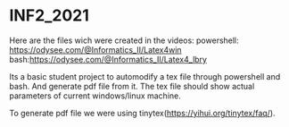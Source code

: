 # INF2_2021
Here are the files wich were created in the videos:
powershell: https://odysee.com/@Informatics_II/Latex4win
bash:https://odysee.com/@Informatics_II/Latex4_lbry

Its a basic student project to automodify a tex file through powershell and bash.
And generate pdf file from it.
The tex file should show actual parameters of current windows/linux machine.

To generate pdf file we were using tinytex(https://yihui.org/tinytex/faq/).
